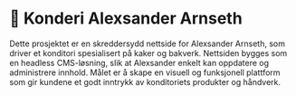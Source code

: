 # 🍰 Konderi Alexsander Arnseth

Dette prosjektet er en skreddersydd nettside for Alexsander Arnseth, som driver et konditori spesialisert på kaker og bakverk. Nettsiden bygges som en headless CMS-løsning, slik at Alexsander enkelt kan oppdatere og administrere innhold. Målet er å skape en visuell og funksjonell plattform som gir kundene et godt inntrykk av konditoriets produkter og håndverk.
